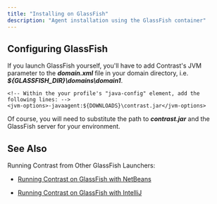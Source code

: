 ```yaml
---
title: "Installing on GlassFish"
description: "Agent installation using the GlassFish container"
---
```


## Configuring GlassFish
If you launch GlassFish yourself, you'll have to add Contrast's JVM parameter to the ***domain.xml*** file in your domain directory, i.e. ***${GLASSFISH_DIR}\domains\domain1***.

``` 
<!-- Within the your profile's "java-config" element, add the following lines: -->
<jvm-options>-javaagent:${DOWNLOADS}\contrast.jar</jvm-options>
```

Of course, you will need to substitute the path to ***contrast.jar*** and the GlassFish server for your environment.


## See Also

Running Contrast from Other GlassFish Launchers:

* [Running Contrast on GlassFish with NetBeans](user_javainstall.html#glassnetbeans)

* [Running Contrast on GlassFish with IntelliJ](user_javainstall.html#glassintellij)
